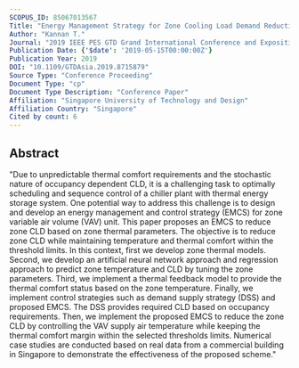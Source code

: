 ```yaml
---
SCOPUS_ID: 85067013567
Title: "Energy Management Strategy for Zone Cooling Load Demand Reduction with Occupancy Thermal Comfort Margin"
Author: "Kannan T."
Journal: "2019 IEEE PES GTD Grand International Conference and Exposition Asia, GTD Asia 2019"
Publication Date: {'$date': '2019-05-15T00:00:00Z'}
Publication Year: 2019
DOI: "10.1109/GTDAsia.2019.8715879"
Source Type: "Conference Proceeding"
Document Type: "cp"
Document Type Description: "Conference Paper"
Affiliation: "Singapore University of Technology and Design"
Affiliation Country: "Singapore"
Cited by count: 6
---
```


## Abstract
"Due to unpredictable thermal comfort requirements and the stochastic nature of occupancy dependent CLD, it is a challenging task to optimally scheduling and sequence control of a chiller plant with thermal energy storage system. One potential way to address this challenge is to design and develop an energy management and control strategy (EMCS) for zone variable air volume (VAV) unit. This paper proposes an EMCS to reduce zone CLD based on zone thermal parameters. The objective is to reduce zone CLD while maintaining temperature and thermal comfort within the threshold limits. In this context, first we develop zone thermal models. Second, we develop an artificial neural network approach and regression approach to predict zone temperature and CLD by tuning the zone parameters. Third, we implement a thermal feedback model to provide the thermal comfort status based on the zone temperature. Finally, we implement control strategies such as demand supply strategy (DSS) and proposed EMCS. The DSS provides required CLD based on occupancy requirements. Then, we implement the proposed EMCS to reduce the zone CLD by controlling the VAV supply air temperature while keeping the thermal comfort margin within the selected thresholds limits. Numerical case studies are conducted based on real data from a commercial building in Singapore to demonstrate the effectiveness of the proposed scheme."
